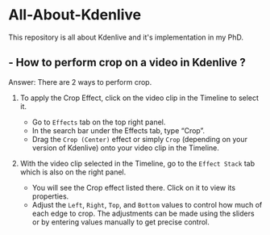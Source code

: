 # All-About-Kdenlive
This repository is all about Kdenlive and it's implementation in my PhD.
## - How to perform crop on a video in Kdenlive ?
Answer:
There are 2 ways to perform crop.

1. To apply the Crop Effect, click on the video clip in the Timeline to select it.
   - Go to `Effects` tab on the top right panel.
   - In the search bar under the Effects tab, type “Crop”.
   - Drag the `Crop (Center)` effect or simply `Crop` (depending on your version of Kdenlive) onto your video clip in the Timeline.

2. With the video clip selected in the Timeline, go to the `Effect Stack` tab which is also on the right panel.
   - You will see the Crop effect listed there. Click on it to view its properties.
   - Adjust the `Left`, `Right`, `Top`, and `Bottom` values to control how much of each edge to crop. The adjustments can be made using the sliders or by entering values manually to get precise control.

